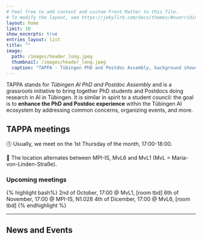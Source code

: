 ```yaml
---
# Feel free to add content and custom Front Matter to this file.
# To modify the layout, see https://jekyllrb.com/docs/themes/#overriding-theme-defaults
layout: home
limit: 10
show_excerpts: true
entries_layout: list
title: ""
image:
  path: /images/header_long.jpeg
  thumbnail: /images/header_long.jpeg
  caption: "TAPPA - Tübingen PhD and Postdoc Assembly, background shows a network of people."
---
```


<!-- ![](images/header.png) -->

TAPPA stands for *Tübingen AI PhD and Postdoc Assembly* and is a grassroots initiative to bring together
PhD students and Postdocs doing research in AI in Tübingen.
It is similar in spirit to a student council: the goal is to **enhance the PhD and Postdoc experience** within
the Tübingen AI ecosystem by addressing common concerns, organizing events, and more.

## TAPPA meetings

:clock5: Usually, we meet on the 1st Thursday of the month, 17:00-18:00.

:round_pushpin: The location alternates between MPI-IS, MvL6 and MvL1 (MvL = Maria-von-Linden-Straße).


### Upcoming meetings
{% highlight bash%}
2nd of October, 17:00 @ MvL1, [room tbd]
6th of November, 17:00 @ MPI-IS, N1.028
4th of Dicember, 17:00 @ MvL6, [room tbd]
{% endhighlight %}

---

## News and Events
